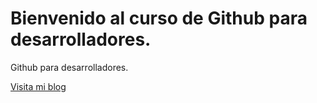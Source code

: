# Bienvenido al curso de Github para desarrolladores.

Github para desarrolladores.

[Visita mi blog](www.youtobe.com)
